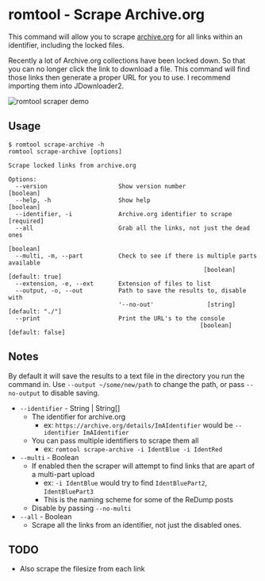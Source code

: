 # romtool - Scrape Archive.org

This command will allow you to scrape [archive.org](http://archive.org) for all links within an identifier, including the locked files.

Recently a lot of Archive.org collections have been locked down. So that you can no longer click the link to download a file. This command will find those links then generate a proper URL for you to use. I recommend importing them into JDownloader2.

![romtool scraper demo][demo]

[demo]: https://github.com/jordond/romtool/raw/master/assets/demo-scraper.gif "Scraper Demo"

## Usage

```
$ romtool scrape-archive -h
romtool scrape-archive [options]

Scrape locked links from archive.org

Options:
  --version                    Show version number                     [boolean]
  --help, -h                   Show help                               [boolean]
  --identifier, -i             Archive.org identifier to scrape [required]
  --all                        Grab all the links, not just the dead ones
                                                                       [boolean]
  --multi, -m, --part          Check to see if there is multiple parts available
                                                       [boolean] [default: true]
  --extension, -e, --ext       Extension of files to list
  --output, -o, --out          Path to save the results to, disable with
                               '--no-out'               [string] [default: "./"]
  --print                      Print the URL's to the console
                                                      [boolean] [default: false]
```

## Notes

By default it will save the results to a text file in the directory you run the command in. Use `--output ~/some/new/path` to change the path, or pass `--no-output` to disable saving.

* `--identifier` - String | String[]
  * The identifier for archive.org
    * ex: `https://archive.org/details/ImAIdentifier` would be `--identifier ImAIdentifier`
  * You can pass multiple identifiers to scrape them all
    * ex: `romtool scrape-archive -i IdentBlue -i IdentRed`
* `--multi` - Boolean
  * If enabled then the scraper will attempt to find links that are apart of a multi-part upload
    * ex: `-i IdentBlue` would try to find `IdentBluePart2`, `IdentBluePart3`
    * This is the naming scheme for some of the ReDump posts
  * Disable by passing `--no-multi`
* `--all` - Boolean
  * Scrape all the links from an identifier, not just the disabled ones.

## TODO

* Also scrape the filesize from each link
